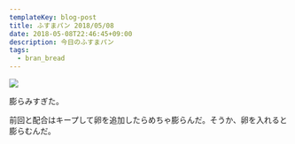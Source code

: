 ```yaml
---
templateKey: blog-post
title: ふすまパン 2018/05/08
date: 2018-05-08T22:46:45+09:00
description: 今日のふすまパン
tags:
  - bran_bread
---
```

![](/img/2018-05-09-20-01-58.jpeg)

膨らみすぎた。

前回と配合はキープして卵を追加したらめちゃ膨らんだ。そうか、卵を入れると膨らむんだ。

